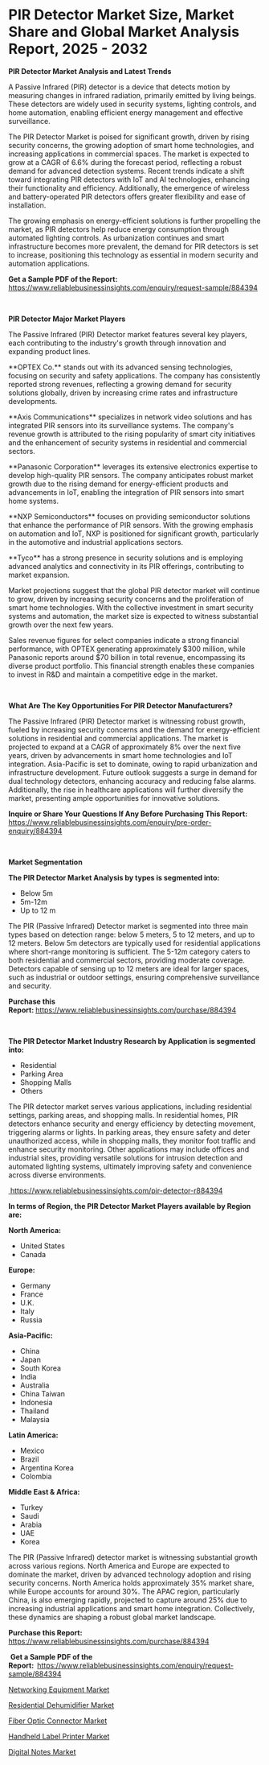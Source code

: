<p><h1>PIR Detector Market Size, Market Share and Global Market Analysis Report, 2025 - 2032</h1></p><p><strong>PIR Detector Market Analysis and Latest Trends</strong></p>
<p><p>A Passive Infrared (PIR) detector is a device that detects motion by measuring changes in infrared radiation, primarily emitted by living beings. These detectors are widely used in security systems, lighting controls, and home automation, enabling efficient energy management and effective surveillance. </p><p>The PIR Detector Market is poised for significant growth, driven by rising security concerns, the growing adoption of smart home technologies, and increasing applications in commercial spaces. The market is expected to grow at a CAGR of 6.6% during the forecast period, reflecting a robust demand for advanced detection systems. Recent trends indicate a shift toward integrating PIR detectors with IoT and AI technologies, enhancing their functionality and efficiency. Additionally, the emergence of wireless and battery-operated PIR detectors offers greater flexibility and ease of installation.</p><p>The growing emphasis on energy-efficient solutions is further propelling the market, as PIR detectors help reduce energy consumption through automated lighting controls. As urbanization continues and smart infrastructure becomes more prevalent, the demand for PIR detectors is set to increase, positioning this technology as essential in modern security and automation applications.</p></p>
<p><strong>Get a Sample PDF of the Report:&nbsp;</strong> <a href="https://www.reliablebusinessinsights.com/enquiry/request-sample/884394?utm_campaign=1091&utm_medium=2&utm_source=Github&utm_content=ia&utm_term=10022025&utm_id=pir-detector">https://www.reliablebusinessinsights.com/enquiry/request-sample/884394</a></p>
<p>&nbsp;</p>
<p><strong>PIR Detector Major Market Players</strong></p>
<p><p>The Passive Infrared (PIR) Detector market features several key players, each contributing to the industry's growth through innovation and expanding product lines. </p><p>**OPTEX Co.** stands out with its advanced sensing technologies, focusing on security and safety applications. The company has consistently reported strong revenues, reflecting a growing demand for security solutions globally, driven by increasing crime rates and infrastructure developments.</p><p>**Axis Communications** specializes in network video solutions and has integrated PIR sensors into its surveillance systems. The company's revenue growth is attributed to the rising popularity of smart city initiatives and the enhancement of security systems in residential and commercial sectors.</p><p>**Panasonic Corporation** leverages its extensive electronics expertise to develop high-quality PIR sensors. The company anticipates robust market growth due to the rising demand for energy-efficient products and advancements in IoT, enabling the integration of PIR sensors into smart home systems.</p><p>**NXP Semiconductors** focuses on providing semiconductor solutions that enhance the performance of PIR sensors. With the growing emphasis on automation and IoT, NXP is positioned for significant growth, particularly in the automotive and industrial applications sectors.</p><p>**Tyco** has a strong presence in security solutions and is employing advanced analytics and connectivity in its PIR offerings, contributing to market expansion. </p><p>Market projections suggest that the global PIR detector market will continue to grow, driven by increasing security concerns and the proliferation of smart home technologies. With the collective investment in smart security systems and automation, the market size is expected to witness substantial growth over the next few years.</p><p>Sales revenue figures for select companies indicate a strong financial performance, with OPTEX generating approximately $300 million, while Panasonic reports around $70 billion in total revenue, encompassing its diverse product portfolio. This financial strength enables these companies to invest in R&D and maintain a competitive edge in the market.</p></p>
<p>&nbsp;</p>
<p><strong>What Are The Key Opportunities For PIR Detector Manufacturers?</strong></p>
<p><p>The Passive Infrared (PIR) Detector market is witnessing robust growth, fueled by increasing security concerns and the demand for energy-efficient solutions in residential and commercial applications. The market is projected to expand at a CAGR of approximately 8% over the next five years, driven by advancements in smart home technologies and IoT integration. Asia-Pacific is set to dominate, owing to rapid urbanization and infrastructure development. Future outlook suggests a surge in demand for dual technology detectors, enhancing accuracy and reducing false alarms. Additionally, the rise in healthcare applications will further diversify the market, presenting ample opportunities for innovative solutions.</p></p>
<p><strong>Inquire or Share Your Questions If Any Before Purchasing This Report:</strong> <a href="https://www.reliablebusinessinsights.com/enquiry/pre-order-enquiry/884394?utm_campaign=1091&utm_medium=2&utm_source=Github&utm_content=ia&utm_term=10022025&utm_id=pir-detector">https://www.reliablebusinessinsights.com/enquiry/pre-order-enquiry/884394</a></p>
<p>&nbsp;</p>
<p><strong>Market Segmentation</strong></p>
<p><strong>The PIR Detector Market Analysis by types is segmented into:</strong></p>
<p><ul><li>Below 5m</li><li>5m-12m</li><li>Up to 12 m</li></ul></p>
<p><p>The PIR (Passive Infrared) Detector market is segmented into three main types based on detection range: below 5 meters, 5 to 12 meters, and up to 12 meters. Below 5m detectors are typically used for residential applications where short-range monitoring is sufficient. The 5-12m category caters to both residential and commercial sectors, providing moderate coverage. Detectors capable of sensing up to 12 meters are ideal for larger spaces, such as industrial or outdoor settings, ensuring comprehensive surveillance and security.</p></p>
<p><strong>Purchase this Report:&nbsp;</strong><a href="https://www.reliablebusinessinsights.com/purchase/884394?utm_campaign=1091&utm_medium=2&utm_source=Github&utm_content=ia&utm_term=10022025&utm_id=pir-detector">https://www.reliablebusinessinsights.com/purchase/884394</a></p>
<p>&nbsp;</p>
<p><strong>The PIR Detector Market Industry Research by Application is segmented into:</strong></p>
<p><ul><li>Residential</li><li>Parking Area</li><li>Shopping Malls</li><li>Others</li></ul></p>
<p><p>The PIR detector market serves various applications, including residential settings, parking areas, and shopping malls. In residential homes, PIR detectors enhance security and energy efficiency by detecting movement, triggering alarms or lights. In parking areas, they ensure safety and deter unauthorized access, while in shopping malls, they monitor foot traffic and enhance security monitoring. Other applications may include offices and industrial sites, providing versatile solutions for intrusion detection and automated lighting systems, ultimately improving safety and convenience across diverse environments.</p></p>
<p><a href="https://www.reliablebusinessinsights.com/pir-detector-r884394?utm_campaign=1091&utm_medium=2&utm_source=Github&utm_content=ia&utm_term=10022025&utm_id=pir-detector">&nbsp;https://www.reliablebusinessinsights.com/pir-detector-r884394</a></p>
<p><strong>In terms of Region, the PIR Detector Market Players available by Region are:</strong></p>
<p>
    <p> <strong> North America: </strong>
        <ul>
            <li>United States</li>
            <li>Canada</li>
        </ul>
        </p> 
    <p> <strong> Europe: </strong>
        <ul>
            <li>Germany</li>
            <li>France</li>
            <li>U.K.</li>
            <li>Italy</li>
            <li>Russia</li>
        </ul>
        </p> 
    <p> <strong> Asia-Pacific: </strong>
        <ul>
            <li>China</li>
            <li>Japan</li>
            <li>South Korea</li>
            <li>India</li>
            <li>Australia</li>
            <li>China Taiwan</li>
            <li>Indonesia</li>
            <li>Thailand</li>
            <li>Malaysia</li>
        </ul>
        </p> 
    <p> <strong> Latin America: </strong>
        <ul>
            <li>Mexico</li>
            <li>Brazil</li>
            <li>Argentina Korea</li>
            <li>Colombia</li>
        </ul>
        </p> 
    <p> <strong> Middle East & Africa: </strong>
        <ul>
            <li>Turkey</li>
            <li>Saudi</li>
            <li>Arabia</li>
            <li>UAE</li>
            <li>Korea</li>
        </ul>
    </p>
    </p>
<p><p>The PIR (Passive Infrared) detector market is witnessing substantial growth across various regions. North America and Europe are expected to dominate the market, driven by advanced technology adoption and rising security concerns. North America holds approximately 35% market share, while Europe accounts for around 30%. The APAC region, particularly China, is also emerging rapidly, projected to capture around 25% due to increasing industrial applications and smart home integration. Collectively, these dynamics are shaping a robust global market landscape.</p></p>
<p><strong>Purchase this Report: </strong><a href="https://www.reliablebusinessinsights.com/purchase/884394?utm_campaign=1091&utm_medium=2&utm_source=Github&utm_content=ia&utm_term=10022025&utm_id=pir-detector">https://www.reliablebusinessinsights.com/purchase/884394</a></p>
<p>&nbsp;<strong>Get a Sample PDF of the Report:&nbsp;&nbsp;</strong><a href="https://www.reliablebusinessinsights.com/enquiry/request-sample/884394?utm_campaign=1091&utm_medium=2&utm_source=Github&utm_content=ia&utm_term=10022025&utm_id=pir-detector">https://www.reliablebusinessinsights.com/enquiry/request-sample/884394</a></p>
<p><strong></strong></p>
<p><p><a href="https://github.com/leyesamilej/Market-Research-Report-List-1/blob/main/networking-equipment-market.md?utm_campaign=1091&utm_medium=2&utm_source=Github&utm_content=ia&utm_term=10022025&utm_id=pir-detector">Networking Equipment Market</a></p><p><a href="https://github.com/ziogaskangui96/Market-Research-Report-List-1/blob/main/residential-dehumidifier-market.md?utm_campaign=1091&utm_medium=2&utm_source=Github&utm_content=ia&utm_term=10022025&utm_id=pir-detector">Residential Dehumidifier Market</a></p><p><a href="https://github.com/carylgrinko/Market-Research-Report-List-1/blob/main/fiber-optic-connector-market.md?utm_campaign=1091&utm_medium=2&utm_source=Github&utm_content=ia&utm_term=10022025&utm_id=pir-detector">Fiber Optic Connector Market</a></p><p><a href="https://github.com/lizonbochil23/Market-Research-Report-List-1/blob/main/handheld-label-printer-market.md?utm_campaign=1091&utm_medium=2&utm_source=Github&utm_content=ia&utm_term=10022025&utm_id=pir-detector">Handheld Label Printer Market</a></p><p><a href="https://github.com/guinoopandam/Market-Research-Report-List-1/blob/main/digital-notes-market.md?utm_campaign=1091&utm_medium=2&utm_source=Github&utm_content=ia&utm_term=10022025&utm_id=pir-detector">Digital Notes Market</a></p></p>